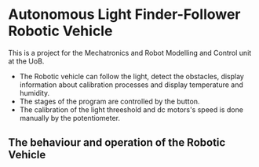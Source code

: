 ﻿# Autonomous Light Finder-Follower Robotic Vehicle

This is a project for the Mechatronics and Robot Modelling and Control unit at the UoB.

* The Robotic vehicle can follow the light, detect the obstacles, display information about calibration processes and display temperature and humidity.
* The stages of the program are controlled by the button. 
* The calibration of the light threeshold and dc motors's speed is done manually by the potentiometer. 

##  The behaviour and operation of the Robotic Vehicle
